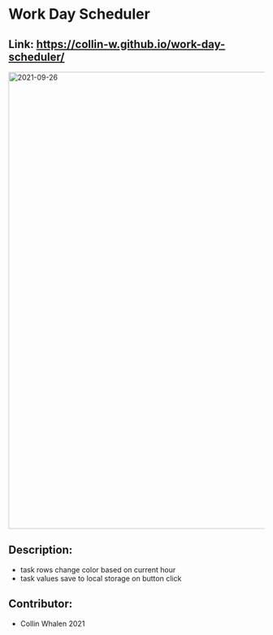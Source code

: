 # Work Day Scheduler

## Link: https://collin-w.github.io/work-day-scheduler/
<img width="899" alt="2021-09-26" src="https://user-images.githubusercontent.com/88279562/134826191-f50b1b2c-d631-404a-8c3d-fbe21ee91b19.png">

## Description:
- task rows change color based on current hour
- task values save to local storage on button click


## Contributor: 
- Collin Whalen 2021
